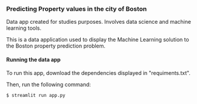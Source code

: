 <h3> Predicting Property values in the city of Boston </h3>

Data app created for studies purposes. 
Involves data science and machine learning tools.

This is a data application used to display the Machine Learning solution to the Boston property prediction problem.


<h4> Running the data app </h4>

To run this app, download the dependencies displayed in "requiments.txt".

Then, run the following command: <br>
```
$ streamlit run app.py
```
